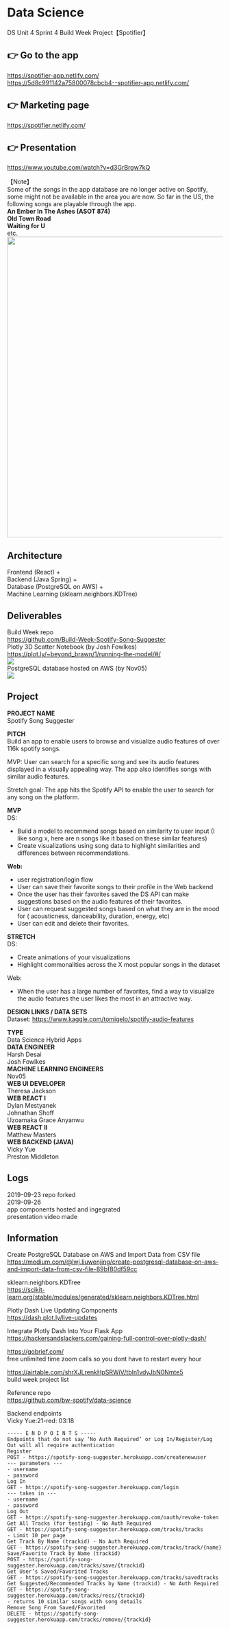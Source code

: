# Data Science

DS Unit 4 Sprint 4 Build Week Project【Spotifier】        

## :point_right: Go to the app   
https://spotifier-app.netlify.com/     
https://5d8c991142a75800078cbcb4--spotifier-app.netlify.com/

## :point_right: Marketing page   
https://spotifier.netlify.com/    

## :point_right: Presentation   
https://www.youtube.com/watch?v=d3GrBrgw7kQ  

【Note】     
Some of the songs in the app database are no longer active on Spotify, some might not be available in the area you are now. So far in the US, the following songs are playable through the app.     
**An Ember In The Ashes (ASOT 874)**      
**Old Town Road**    
**Waiting for U**    
etc.    
<img src='https://github.com/Nov05/pictures/blob/master/pic001/2019-09-26%2010_19_59-Microsoft%20Edge.jpg?raw=true' width=700>  

## Architecture

Frontend (React) +     
Backend (Java Spring) +     
Database (PostgreSQL on AWS) +    
Machine Learning (sklearn.neighbors.KDTree)    

## Deliverables  

Build Week repo      
https://github.com/Build-Week-Spotify-Song-Suggester    
Plotly 3D Scatter Notebook (by Josh Fowlkes)      
https://plot.ly/~beyond_brawn/1/running-the-model/#/    
<img src="https://github.com/Nov05/pictures/blob/master/gifs/ezgif.com-video-to-gif.gif">  
PostgreSQL database hosted on AWS (by Nov05)     
<img src="https://github.com/Nov05/pictures/blob/master/pic001/2019-09-26%2013_37_58-Microsoft%20Edge.png?raw=true">   

## Project   

**PROJECT NAME**  
Spotify Song Suggester

**PITCH**   
Build an app to enable users to browse and visualize audio features of over 116k spotify songs.

MVP: User can search for a specific song and see its audio features displayed in a visually appealing way. The app also identifies songs with similar audio features.

Stretch goal: The app hits the Spotify API to enable the user to search for any song on the platform.

**MVP**  
DS:     
- Build a model to recommend songs based on similarity to user input (I like song x, here are n songs like it based on these similar features)  
- Create visualizations using song data to highlight similarities and differences between recommendations.  

**Web:**  
- user registration/login flow  
- User can save their favorite songs to their profile in the Web backend
- Once the user has their favorites saved the DS API can make suggestions based on the audio features of their favorites.
- User can request suggested songs based on what they are in the mood for ( acousticness, danceability, duration, energy, etc)
- User can edit and delete their favorites.  

**STRETCH**  
DS:
- Create animations of your visualizations
- Highlight commonalities across the X most popular songs in the dataset

Web:
- When the user has a large number of favorites, find a way to visualize the audio features the user likes the most in an attractive way.

**DESIGN LINKS / DATA SETS**   
Dataset: https://www.kaggle.com/tomigelo/spotify-audio-features  

**TYPE**  
Data Science Hybrid Apps    
**DATA ENGINEER**  
Harsh Desai    
Josh Fowlkes    
**MACHINE LEARNING ENGINEERS**     
Nov05    
**WEB UI DEVELOPER**  
Theresa Jackson    
**WEB REACT I**     
Dylan Mestyanek  
Johnathan Shoff  
Uzoamaka Grace Anyanwu    
**WEB REACT II**  
Matthew Masters  
**WEB BACKEND (JAVA)**  
Vicky Yue  
Preston Middleton  

## Logs 

2019-09-23 repo forked   
2019-09-26   
app components hosted and ingegrated   
presentation video made          

## Information  

Create PostgreSQL Database on AWS and Import Data from CSV file     
https://medium.com/@lwj.liuwenjing/create-postgresql-database-on-aws-and-import-data-from-csv-file-89bf80df59cc     

sklearn.neighbors.KDTree       
https://scikit-learn.org/stable/modules/generated/sklearn.neighbors.KDTree.html    
 
Plotly Dash Live Updating Components   
https://dash.plot.ly/live-updates

Integrate Plotly Dash Into Your Flask App    
https://hackersandslackers.com/gaining-full-control-over-plotly-dash/   

https://gobrief.com/   
free unlimited time zoom calls so you dont have to restart every hour   

https://airtable.com/shrXJLrenkHpSRWiV/tbln1vdyJbN0Nmte5  
build week project list   

Reference repo   
https://github.com/bw-spotify/data-science

Backend endpoints   
Vicky Yue:21-red: 03:18   
```
----- E N D P O I N T S -----   
Endpoints that do not say ‘No Auth Required’ or Log In/Register/Log Out will all require authentication
Register   
POST - https://spotify-song-suggester.herokuapp.com/createnewuser   
--- parameters ---   
- username   
- password   
Log In   
GET - https://spotify-song-suggester.herokuapp.com/login   
--- takes in ---   
- username   
- password   
Log Out   
GET - https://spotify-song-suggester.herokuapp.com/oauth/revoke-token   
Get All Tracks (for testing) - No Auth Required   
GET - https://spotify-song-suggester.herokuapp.com/tracks/tracks   
- Limit 10 per page   
Get Track By Name (trackid) - No Auth Required   
GET - https://spotify-song-suggester.herokuapp.com/tracks/track/{name}   
Save/Favorite Track by Name (trackid)   
POST - https://spotify-song-suggester.herokuapp.com/tracks/save/{trackid}   
Get User’s Saved/Favorited Tracks   
GET - https://spotify-song-suggester.herokuapp.com/tracks/savedtracks   
Get Suggested/Recommended Tracks by Name (trackid) - No Auth Required   
GET - https://spotify-song-suggester.herokuapp.com/tracks/recs/{trackid}   
- returns 10 similar songs with song details   
Remove Song From Saved/Favorited   
DELETE - https://spotify-song-suggester.herokuapp.com/tracks/remove/{trackid}   
```   
    
    

